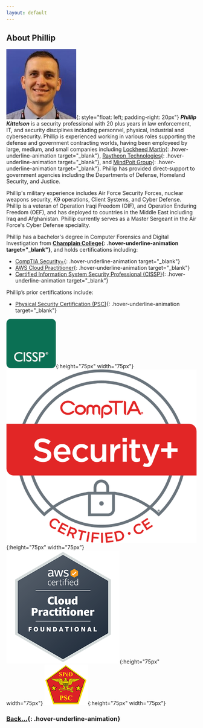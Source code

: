 ```yaml
---
layout: default
---
```


## About Phillip

![PhillProfile](./assets/images/PhillProfile.jpg){: style="float: left; padding-right: 20px"} **_Phillip Kittelson_** is a security professional with 20 plus years in law enforcement, IT, and security disciplines including personnel, physical, industrial and cybersecurity. Phillip is experienced working in various roles supporting the defense and government contracting worlds, having been employeed by large, medium, and small companies including [Lockheed Martin]([https://www.credly.com/badges/d9894d81-0c04-4985-8f9e-f1832a965872](https://www.lockheedmartin.com/)){: .hover-underline-animation target="_blank"}, [Raytheon Technologies](https://www.rtx.com/){: .hover-underline-animation target="_blank"}, and [MindPoit Group](https://www.mindpointgroup.com/){: .hover-underline-animation target="_blank"}. Phillip has provided direct-support to government agencies including the Departments of Defense, Homeland Security, and Justice.

Phillip's military experience includes Air Force Security Forces, nuclear weapons security, K9 operations, Client Systems, and Cyber Defense. Phillip is a veteran of Operation Iraqi Freedom (OIF), and Operation Enduring Freedom (OEF), and has deployed to countries in the Middle East including Iraq and Afghanistan. Phillip currently serves as a Master Sergeant in the Air Force's Cyber Defense speciality.

Phillip has a bachelor's degree in Computer Forensics and Digital Investigation from **[Champlain College](https://www.champlain.edu/){: .hover-underline-animation target="_blank"}**, and holds certifications including:
- [CompTIA Security+](https://www.credly.com/badges/d9894d81-0c04-4985-8f9e-f1832a965872){: .hover-underline-animation target="_blank"}
- [AWS Cloud Practitioner](https://www.credly.com/badges/05a58aaa-9fdb-4e15-9d4c-7a924816fbd3){: .hover-underline-animation target="_blank"}
- [Certified Information System Security Professional (CISSP)](https://www.credly.com/badges/1d3668c9-52c6-424d-91b0-95e17780fe26){: .hover-underline-animation target="_blank"}

Phillip’s prior certifications include:
- [Physical Security Certification (PSC)](https://www.cdse.edu/Certification/About-SP%C4%93D-Certification/Physical-Security-Certification/){: .hover-underline-animation target="_blank"}

![CISSP](./assets/images/logo-isc2-cissp-square.png){:height="75px" width="75px"}
![Sec+](./assets/images/SecurityPlusLogoCertifiedCE.png){:height="75px" width="75px"}
![ACP](./assets/images/ACP.png){:height="75px" width="75px"}
![PSC](./assets/images/PSC.png){:height="75px" width="75px"}

### [Back...](./){: .hover-underline-animation}

